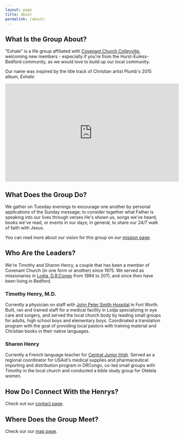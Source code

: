 ```yaml
---
layout: page
title: About
permalink: /about/
---
```


## What Is the Group About?

"Exhale" is a life group affiliated with [Covenant Church Colleyville](http://www.covenantcolleyville.org/), welcoming new members - especially if you're from the Hurst-Euless-Bedford community, as we would love to build up our local community.

Our name was inspired by the title track of Christian artist Plumb's 2015 album, _Exhale_:
<iframe width="560" height="315" src="https://www.youtube.com/embed/xQcJjDcST1A" frameborder="0" allowfullscreen></iframe>

## What Does the Group Do?

We gather on Tuesday evenings to encourage one another by personal applications of the Sunday message;  to consider together what Father is speaking into our lives through verses He's shown us, songs we've heard, books we've read, or events in our days;  in general, to share our 24/7 walk of faith with Jesus.

You can read more about our vision for this group on our [mission page](/mission).

## Who Are the Leaders?

We're Timothy and Sharon Henry, a couple that has been a member of Covenant Church (in one form or another) since 1975.  We served as missionaries in [Lodja, D.R.Congo](https://en.wikipedia.org/wiki/Lodja) from 1994 to 2011, and since then have been living in Bedford.

### Timothy Henry, M.D.

Currently a physician on staff with [John Peter Smith Hospital](https://www.jpshealthnet.org/) in Fort Worth. Built, ran and trained staff for a medical facility in Lodja specializing in eye care and surgery, and served the local church body by leading small groups for adults, high school boys and elementary boys.  Coordinated a translation program with the goal of providing local pastors with training material and Christian books in their native languages.

### Sharon Henry

Currently a French language teacher for [Central Junior High](http://www.hebisd.edu/page.cfm?p=1428).  Served as a regional coordinator for USAid's medical supplies and pharmaceutical importing and distribution program in DRCongo, co-led small groups with Timothy in the local church and conducted a bible study group for Otetela women.

## How Do I Connect With the Henrys?

Check out our [contact page](/contact).

## Where Does the Group Meet?

Check our our [map page](/map).